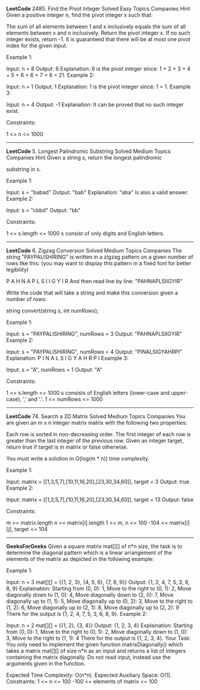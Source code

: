 ****LeetCode****
2485. Find the Pivot Integer
Solved
Easy
Topics
Companies
Hint
Given a positive integer n, find the pivot integer x such that:

The sum of all elements between 1 and x inclusively equals the sum of all elements between x and n inclusively.
Return the pivot integer x. If no such integer exists, return -1. It is guaranteed that there will be at most one pivot index for the given input.

 

Example 1:

Input: n = 8
Output: 6
Explanation: 6 is the pivot integer since: 1 + 2 + 3 + 4 + 5 + 6 = 6 + 7 + 8 = 21.
Example 2:

Input: n = 1
Output: 1
Explanation: 1 is the pivot integer since: 1 = 1.
Example 3:

Input: n = 4
Output: -1
Explanation: It can be proved that no such integer exist.
 

Constraints:

1 <= n <= 1000

********
**LeetCode**
5. Longest Palindromic Substring
Solved
Medium
Topics
Companies
Hint
Given a string s, return the longest 
palindromic
 
substring
 in s.

 

Example 1:

Input: s = "babad"
Output: "bab"
Explanation: "aba" is also a valid answer.
Example 2:

Input: s = "cbbd"
Output: "bb"
 

Constraints:

1 <= s.length <= 1000
s consist of only digits and English letters.

********
**LeetCode**
6. Zigzag Conversion
Solved
Medium
Topics
Companies
The string "PAYPALISHIRING" is written in a zigzag pattern on a given number of rows like this: (you may want to display this pattern in a fixed font for better legibility)

P   A   H   N
A P L S I I G
Y   I   R
And then read line by line: "PAHNAPLSIIGYIR"

Write the code that will take a string and make this conversion given a number of rows:

string convert(string s, int numRows);
 

Example 1:

Input: s = "PAYPALISHIRING", numRows = 3
Output: "PAHNAPLSIIGYIR"
Example 2:

Input: s = "PAYPALISHIRING", numRows = 4
Output: "PINALSIGYAHRPI"
Explanation:
P     I    N
A   L S  I G
Y A   H R
P     I
Example 3:

Input: s = "A", numRows = 1
Output: "A"
 

Constraints:

1 <= s.length <= 1000
s consists of English letters (lower-case and upper-case), ',' and '.'.
1 <= numRows <= 1000

********
**LeetCode**
74. Search a 2D Matrix
Solved
Medium
Topics
Companies
You are given an m x n integer matrix matrix with the following two properties:

Each row is sorted in non-decreasing order.
The first integer of each row is greater than the last integer of the previous row.
Given an integer target, return true if target is in matrix or false otherwise.

You must write a solution in O(log(m * n)) time complexity.

 

Example 1:


Input: matrix = [[1,3,5,7],[10,11,16,20],[23,30,34,60]], target = 3
Output: true
Example 2:


Input: matrix = [[1,3,5,7],[10,11,16,20],[23,30,34,60]], target = 13
Output: false
 

Constraints:

m == matrix.length
n == matrix[i].length
1 <= m, n <= 100
-104 <= matrix[i][j], target <= 104

********
**GeeksForGeeks**
Given a square matrix mat[][] of n*n size, the task is to determine the diagonal pattern which is a linear arrangement of the elements of the matrix as depicted in the following example:



Example 1:

Input:
n = 3
mat[][] = {{1, 2, 3},
           {4, 5, 6},
           {7, 8, 9}}
Output: {1, 2, 4, 7, 5, 3, 6, 8, 9}
Explaination:
Starting from (0, 0): 1,
Move to the right to (0, 1): 2,
Move diagonally down to (1, 0): 4,
Move diagonally down to (2, 0): 7,
Move diagonally up to (1, 1): 5,
Move diagonally up to (0, 2): 3,
Move to the right to (1, 2): 6,
Move diagonally up to (2, 1): 8,
Move diagonally up to (2, 2): 9
There for the output is {1, 2, 4, 7, 5, 3, 6, 8, 9}.
Example 2:

Input:
n = 2
mat[][] = {{1, 2},
           {3, 4}}
Output: {1, 2, 3, 4}
Explaination:
Starting from (0, 0): 1,
Move to the right to (0, 1): 2,
Move diagonally down to (1, 0): 3,
Move to the right to (1, 1): 4
There for the output is {1, 2, 3, 4}.
Your Task:
You only need to implement the given function matrixDiagonally() which takes a matrix mat[][] of size n*n as an input and returns a list of integers containing the matrix diagonally. Do not read input, instead use the arguments given in the function.

Expected Time Complexity: O(n*n).
Expected Auxiliary Space: O(1).
Constraints:
1 <= n <= 100
-100 <= elements of matrix <= 100

